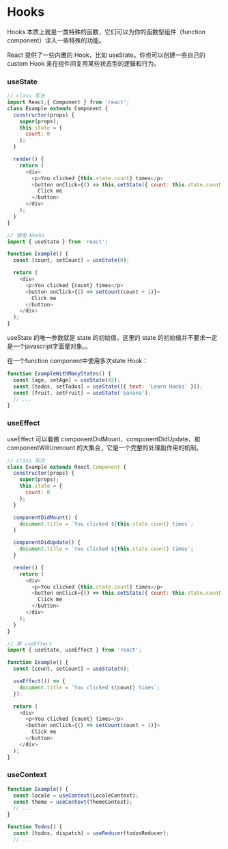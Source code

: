 # Hooks
Hooks 本质上就是一类特殊的函数，它们可以为你的函数型组件（function component）注入一些特殊的功能。

React 提供了一些内置的 Hook，比如 useState。你也可以创建一些自己的 custom Hook 来在组件间复用某些状态型的逻辑和行为。

### useState
``` js
// class 写法
import React,{ Component } from 'react';
class Example extends Component {
  constructor(props) {
    super(props);
    this.state = {
      count: 0
    };
  }

  render() {
    return (
      <div>
        <p>You clicked {this.state.count} times</p>
        <button onClick={() => this.setState({ count: this.state.count + 1 })}>
          Click me
        </button>
      </div>
    );
  }
}

// 使用 Hooks
import { useState } from 'react';

function Example() {
  const [count, setCount] = useState(0);

  return (
    <div>
      <p>You clicked {count} times</p>
      <button onClick={() => setCount(count + 1)}>
        Click me
      </button>
    </div>
  );
}
```

useState 的唯一参数就是 state 的初始值，这里的 state 的初始值并不要求一定是一个javascript字面量对象。。

在一个function component中使用多次state Hook：

``` js
function ExampleWithManyStates() {
  const [age, setAge] = useState(42);
  const [todos, setTodos] = useState([{ text: 'Learn Hooks' }]);
  const [fruit, setFruit] = useState('banana');
  // ...
}
```

### useEffect
useEffect 可以看做 componentDidMount、componentDidUpdate、和 componentWillUnmount 的大集合，它是一个完整的处理副作用的机制。

``` js
// class 写法
class Example extends React.Component {
  constructor(props) {
    super(props);
    this.state = {
      count: 0
    };
  }

  componentDidMount() {
    document.title = `You clicked ${this.state.count} times`;
  }

  componentDidUpdate() {
    document.title = `You clicked ${this.state.count} times`;
  }

  render() {
    return (
      <div>
        <p>You clicked {this.state.count} times</p>
        <button onClick={() => this.setState({ count: this.state.count + 1 })}>
          Click me
        </button>
      </div>
    );
  }
}

// 用 useEffect
import { useState, useEffect } from 'react';

function Example() {
  const [count, setCount] = useState(0);

  useEffect(() => {
    document.title = `You clicked ${count} times`;
  });

  return (
    <div>
      <p>You clicked {count} times</p>
      <button onClick={() => setCount(count + 1)}>
        Click me
      </button>
    </div>
  );
}
```

### useContext
``` js
function Example() {
  const locale = useContext(LocaleContext);
  const theme = useContext(ThemeContext);
  // ...
}

function Todos() {
  const [todos, dispatch] = useReducer(todosReducer);
  // ...
```

#